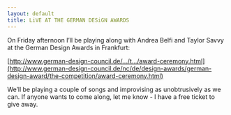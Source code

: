 ```yaml
---
layout: default
title: LiVE AT THE GERMAN DESiGN AWARDS
---
```


On Friday afternoon I’ll be playing along with Andrea Belfi and Taylor Savvy at the German Design Awards in Frankfurt:

[http://www.german-design-council.de/…/t…/award-ceremony.html](http://www.german-design-council.de/nc/de/design-awards/german-design-award/the-competition/award-ceremony.html)

We’ll be playing a couple of songs and improvising as unobtrusively as we can. If anyone wants to come along, let me know - I have a free ticket to give away.